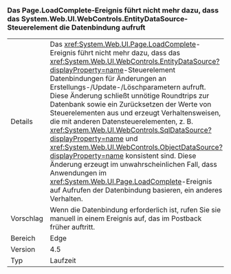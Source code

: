 ### <a name="pageloadcomplete-event-no-longer-causes-systemwebuiwebcontrolsentitydatasource-control-to-invoke-data-binding"></a>Das Page.LoadComplete-Ereignis führt nicht mehr dazu, dass das System.Web.UI.WebControls.EntityDataSource-Steuerelement die Datenbindung aufruft

|   |   |
|---|---|
|Details|Das <xref:System.Web.UI.Page.LoadComplete>-Ereignis führt nicht mehr dazu, dass das <xref:System.Web.UI.WebControls.EntityDataSource?displayProperty=name>-Steuerelement Datenbindungen für Änderungen an Erstellungs-/Update-/Löschparametern aufruft. Diese Änderung schließt unnötige Roundtrips zur Datenbank sowie ein Zurücksetzen der Werte von Steuerelementen aus und erzeugt Verhaltensweisen, die mit anderen Datensteuerelementen, z. B. <xref:System.Web.UI.WebControls.SqlDataSource?displayProperty=name> und <xref:System.Web.UI.WebControls.ObjectDataSource?displayProperty=name> konsistent sind. Diese Änderung erzeugt im unwahrscheinlichen Fall, dass Anwendungen im <xref:System.Web.UI.Page.LoadComplete>-Ereignis auf Aufrufen der Datenbindung basieren, ein anderes Verhalten.|
|Vorschlag|Wenn die Datenbindung erforderlich ist, rufen Sie sie manuell in einem Ereignis auf, das im Postback früher auftritt.|
|Bereich|Edge|
|Version|4.5|
|Typ|Laufzeit|

